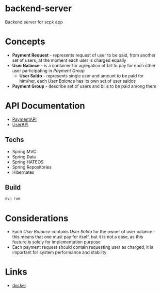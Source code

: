 # backend-server
Backend server for scpk app

# Concepts
- **Payment Request** - represents request of user to be paid,
    from another set of users, at the moment each user is charged equally
- **User Balance** - is a container for agregation of bill to pay for each other
    user participating in *Payment Group*
    - **User Saldo** - represents single user and amount to be paid for him/her,
        each *User Balance* has its own set of user saldos
- **Payment Group** - describe set of users and bills to be paid among them

# API Documentation
- [PaymentAPI](https://documenter.getpostman.com/view/12072151/TWDdiDhH)
- [UserAPI](https://documenter.getpostman.com/view/12072151/TWDdiDma)

## Techs
- Spring MVC
- Spring Data
- Spring HATEOS
- Spring Repositories
- Hibernates

## Build
```bash
mvn run
```

# Considerations
- Each *User Balance* contains *User Saldo* for the owner of user balance - this means
    that one must pay for itself, but it is not a case, as this feature is 
    solely for implementation purpose
- Each payment request should contain requesting user as charged, it is important for
    system performance and stability
    
# Links
- [docker](https://hub.docker.com/repository/docker/ptylczynski/sckp-backend)

